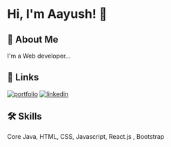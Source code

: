 
# Hi, I'm Aayush! 👋


## 🚀 About Me
I'm a Web developer...


## 🔗 Links
[![portfolio](https://img.shields.io/badge/my_portfolio-000?style=for-the-badge&logo=ko-fi&logoColor=white)](http://aayushm.me/Aayush-More/)
[![linkedin](https://img.shields.io/badge/linkedin-0A66C2?style=for-the-badge&logo=linkedin&logoColor=white)](https://www.linkedin.com/in/aayush51/)



## 🛠 Skills
Core Java, HTML, CSS, Javascript, React.js , Bootstrap


